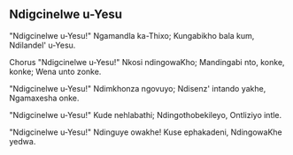 ## Ndigcinelwe u-Yesu

"Ndigcinelwe u-Yesu!" Ngamandla ka-Thixo;
Kungabikho bala kum, Ndilandel' u-Yesu.

Chorus
"Ndigcinelwe u-Yesu!" Nkosi ndingowaKho;
Mandingabi nto, konke, konke; Wena unto zonke.

"Ndigcinelwe u-Yesu!" Ndimkhonza ngovuyo;
Ndisenz' intando yakhe, Ngamaxesha onke.

"Ndigcinelwe u-Yesu!" Kude nehlabathi;
Ndingothobekileyo, Ontliziyo intle.

"Ndigcinelwe u-Yesu!" Ndinguye owakhe!
Kuse ephakadeni, NdingowaKhe yedwa.

